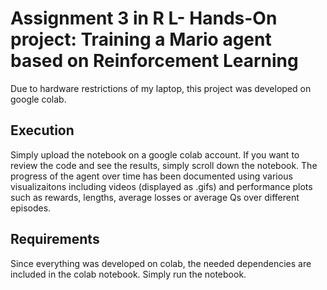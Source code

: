 # Assignment 3 in R L-  Hands-On project: Training a Mario agent based on Reinforcement Learning

Due to hardware restrictions of my laptop, this project was developed on google colab. 

## Execution
Simply upload the notebook on a google colab account. If you want to review the code and see the results, simply scroll down the notebook. The progress of the agent over time has been documented using various visualizaitons including videos (displayed as .gifs) and performance plots such as rewards, lengths, average losses or average Qs over different episodes.


## Requirements

Since everything was developed on colab, the needed dependencies are included in the colab notebook. Simply run the notebook. 

